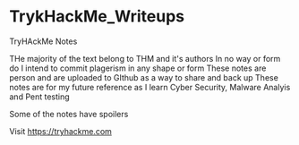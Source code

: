 # TrykHackMe_Writeups
TryHAckMe Notes

THe majority of the text belong to THM and it's authors
In no way or form do I intend to commit plagerism in any shape or form
These notes are person and are uploaded to GIthub as a way to share and back up 
These notes are for my future reference as I learn Cyber Security, Malware Analyis and Pent testing

Some of the notes have spoilers 

Visit https://tryhackme.com 
